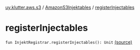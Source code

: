 [uy.klutter.aws.s3](../index.md) / [AmazonS3Injektables](index.md) / [registerInjectables](.)


# registerInjectables
<code>fun InjektRegistrar.registerInjectables(): Unit</code> [(source)](https://github.com/kohesive/klutter/blob/master/aws-s3-jdk6/src/main/kotlin/uy/klutter/aws/s3/Injektable.kt#L11)<br/>

